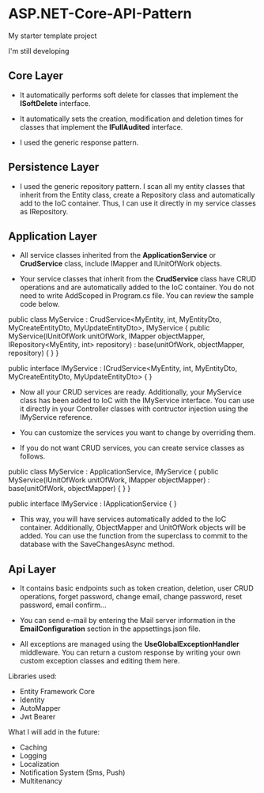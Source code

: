 # ASP.NET-Core-API-Pattern

My starter template project

I'm still developing

## Core Layer

- It automatically performs soft delete for classes that implement the **ISoftDelete** interface.

- It automatically sets the creation, modification and deletion times for classes that implement the **IFullAudited** interface.

- I used the generic response pattern.

## Persistence Layer

- I used the generic repository pattern. I scan all my entity classes that inherit from the Entity class, create a Repository class and automatically add to the IoC container. Thus, I can use it directly in my service classes as IRepository<TEntity>.

## Application Layer

- All service classes inherited from the **ApplicationService** or **CrudService** class, include IMapper and IUnitOfWork objects.

- Your service classes that inherit from the **CrudService** class have CRUD operations and are automatically added to the IoC container. You do not need to write AddScoped in Program.cs file. You can review the sample code below.

public class MyService : CrudService<MyEntity, int, MyEntityDto, MyCreateEntityDto, MyUpdateEntityDto>, IMyService
{
public MyService(IUnitOfWork unitOfWork, IMapper objectMapper, IRepository<MyEntity, int> repository) : base(unitOfWork, objectMapper, repository)
{
}
}

public interface IMyService : ICrudService<MyEntity, int, MyEntityDto, MyCreateEntityDto, MyUpdateEntityDto>
{
}

- Now all your CRUD services are ready. Additionally, your MyService class has been added to IoC with the IMyService interface. You can use it directly in your Controller classes with contructor injection using the IMyService reference.

- You can customize the services you want to change by overriding them.

- If you do not want CRUD services, you can create service classes as follows.

public class MyService : ApplicationService, IMyService
{
public MyService(IUnitOfWork unitOfWork, IMapper objectMapper) : base(unitOfWork, objectMapper)
{
}
}

public interface IMyService : IApplicationService
{
}

- This way, you will have services automatically added to the IoC container. Additionally, ObjectMapper and UnitOfWork objects will be added. You can use the function from the superclass to commit to the database with the SaveChangesAsync method.

## Api Layer

- It contains basic endpoints such as token creation, deletion, user CRUD operations, forget password, change email, change password, reset password, email confirm...

- You can send e-mail by entering the Mail server information in the **EmailConfiguration** section in the appsettings.json file.

- All exceptions are managed using the **UseGlobalExceptionHandler** middleware. You can return a custom response by writing your own custom exception classes and editing them here.

Libraries used:

- Entity Framework Core
- Identity
- AutoMapper
- Jwt Bearer

What I will add in the future:

- Caching
- Logging
- Localization
- Notification System (Sms, Push)
- Multitenancy
